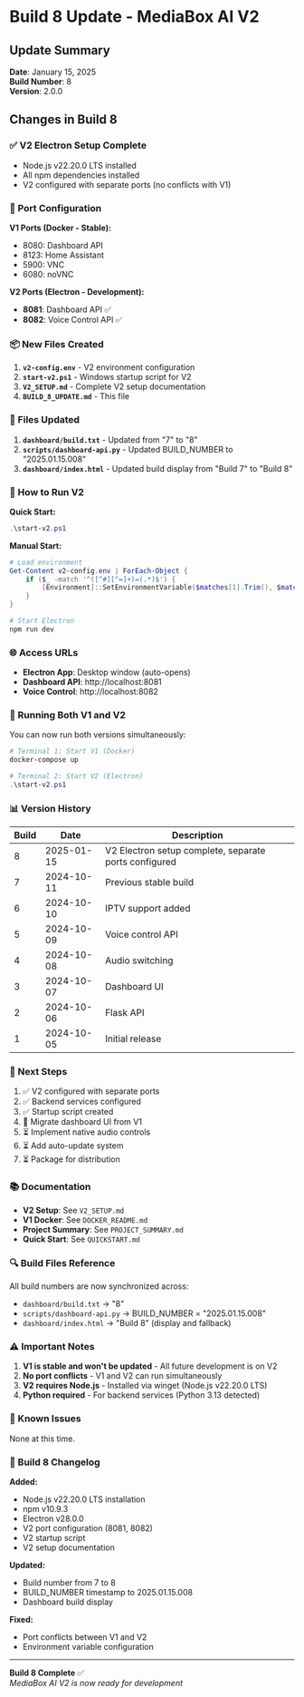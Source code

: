 # Build 8 Update - MediaBox AI V2

## Update Summary
**Date**: January 15, 2025  
**Build Number**: 8  
**Version**: 2.0.0  

## Changes in Build 8

### ✅ V2 Electron Setup Complete
- Node.js v22.20.0 LTS installed
- All npm dependencies installed
- V2 configured with separate ports (no conflicts with V1)

### 🔧 Port Configuration
**V1 Ports (Docker - Stable):**
- 8080: Dashboard API
- 8123: Home Assistant
- 5900: VNC
- 6080: noVNC

**V2 Ports (Electron - Development):**
- **8081**: Dashboard API ✅
- **8082**: Voice Control API ✅

### 📦 New Files Created
1. **`v2-config.env`** - V2 environment configuration
2. **`start-v2.ps1`** - Windows startup script for V2
3. **`V2_SETUP.md`** - Complete V2 setup documentation
4. **`BUILD_8_UPDATE.md`** - This file

### 🔄 Files Updated
1. **`dashboard/build.txt`** - Updated from "7" to "8"
2. **`scripts/dashboard-api.py`** - Updated BUILD_NUMBER to "2025.01.15.008"
3. **`dashboard/index.html`** - Updated build display from "Build 7" to "Build 8"

### 🚀 How to Run V2

**Quick Start:**
```powershell
.\start-v2.ps1
```

**Manual Start:**
```powershell
# Load environment
Get-Content v2-config.env | ForEach-Object {
    if ($_ -match '^([^#][^=]+)=(.*)$') {
        [Environment]::SetEnvironmentVariable($matches[1].Trim(), $matches[2].Trim(), "Process")
    }
}

# Start Electron
npm run dev
```

### 🌐 Access URLs
- **Electron App**: Desktop window (auto-opens)
- **Dashboard API**: http://localhost:8081
- **Voice Control**: http://localhost:8082

### 🔄 Running Both V1 and V2

You can now run both versions simultaneously:

```powershell
# Terminal 1: Start V1 (Docker)
docker-compose up

# Terminal 2: Start V2 (Electron)
.\start-v2.ps1
```

### 📊 Version History

| Build | Date | Description |
|-------|------|-------------|
| 8 | 2025-01-15 | V2 Electron setup complete, separate ports configured |
| 7 | 2024-10-11 | Previous stable build |
| 6 | 2024-10-10 | IPTV support added |
| 5 | 2024-10-09 | Voice control API |
| 4 | 2024-10-08 | Audio switching |
| 3 | 2024-10-07 | Dashboard UI |
| 2 | 2024-10-06 | Flask API |
| 1 | 2024-10-05 | Initial release |

### 🎯 Next Steps

1. ✅ V2 configured with separate ports
2. ✅ Backend services configured
3. ✅ Startup script created
4. 🔄 Migrate dashboard UI from V1
5. ⏳ Implement native audio controls
6. ⏳ Add auto-update system
7. ⏳ Package for distribution

### 📚 Documentation
- **V2 Setup**: See `V2_SETUP.md`
- **V1 Docker**: See `DOCKER_README.md`
- **Project Summary**: See `PROJECT_SUMMARY.md`
- **Quick Start**: See `QUICKSTART.md`

### 🔍 Build Files Reference

All build numbers are now synchronized across:
- `dashboard/build.txt` → "8"
- `scripts/dashboard-api.py` → BUILD_NUMBER = "2025.01.15.008"
- `dashboard/index.html` → "Build 8" (display and fallback)

### ⚠️ Important Notes

1. **V1 is stable and won't be updated** - All future development is on V2
2. **No port conflicts** - V1 and V2 can run simultaneously
3. **V2 requires Node.js** - Installed via winget (Node.js v22.20.0 LTS)
4. **Python required** - For backend services (Python 3.13 detected)

### 🐛 Known Issues
None at this time.

### 📝 Build 8 Changelog

**Added:**
- Node.js v22.20.0 LTS installation
- npm v10.9.3
- Electron v28.0.0
- V2 port configuration (8081, 8082)
- V2 startup script
- V2 setup documentation

**Updated:**
- Build number from 7 to 8
- BUILD_NUMBER timestamp to 2025.01.15.008
- Dashboard build display

**Fixed:**
- Port conflicts between V1 and V2
- Environment variable configuration

---

**Build 8 Complete** ✅  
*MediaBox AI V2 is now ready for development*

